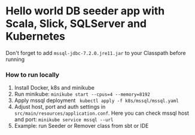 # Hello world DB seeder app with Scala, Slick, SQLServer and Kubernetes

Don't forget to add `mssql-jdbc-7.2.0.jre11.jar` to your Classpath before running

### How to run locally

1. Install Docker, k8s and minikube
2. Run minikube: 
```minikube start --cpus=4 --memory=8192```
3. Apply mssql deployment
``` kubectl apply -f k8s/mssql/mssql.yaml```
4. Adjust host, port and auth settings in `src/main/resources/application.conf`.
Here you can check mssql host and port:
```minikube service mssql --url```
5. Example: run Seeder or Remover class from sbt or IDE